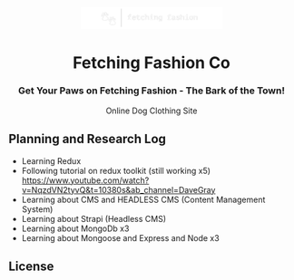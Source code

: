 <p align=center>
    <img src='./frontend/public/images/fetching-fashion-logo.png' alt='logo' width="250px">
    <h1 align=center>Fetching Fashion Co</h1>
    <h3 align=center>Get Your Paws on Fetching Fashion - The Bark of the Town!</h3>
    <p align=center>Online Dog Clothing Site</p>
</p>

## Planning and Research Log

-   Learning Redux
-   Following tutorial on redux toolkit (still working x5) https://www.youtube.com/watch?v=NqzdVN2tyvQ&t=10380s&ab_channel=DaveGray
-   Learning about CMS and HEADLESS CMS (Content Management System)
-   Learning about Strapi (Headless CMS)
-   Learning about MongoDb x3
-   Learning about Mongoose and Express and Node x3

## License
